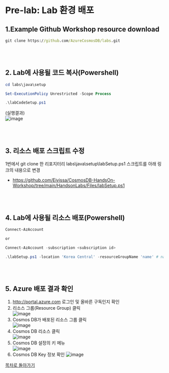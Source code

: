 # Pre-lab: Lab 환경 배포   

<!-- ## 파워쉘 모듈 설치
Azure 파워쉘 모듈이 설치되지 않은 경우 설치 해야 함 
```powershell
Set-ExecutionPolicy -ExecutionPolicy RemoteSigned -Scope CurrentUser

Install-Module -Name Az -Scope CurrentUser -Repository PSGallery -Force
```
Link: https://docs.microsoft.com/en-us/powershell/azure/install-az-ps
-->
## 1.Example Github Workshop resource download   
```cmd
git clone https://github.com/AzureCosmosDB/labs.git
```  
<br></br>
## 2. Lab에 사용될 코드 복사(Powershell)
```powershell
cd labs\java\setup

Set-ExecutionPolicy Unrestricted -Scope Process

.\labCodeSetup.ps1
```
(실행결과)   
![image](https://user-images.githubusercontent.com/44718680/182066913-759cfdc9-4407-4cf9-a47f-b16d5112a40d.png)



<br></br>
## 3. 리소스 배포 스크립트 수정
1번에서 git clone 한 리포지터리 labs\java\setup\labSetup.ps1 스크립트를 아래 링크의 내용으로 변경   
   
- https://github.com/Eivissa/CosmosDB-HandsOn-Workshop/tree/main/HandsonLabs/Files/labSetup.ps1


<br></br>
## 4. Lab에 사용될 리소스 배포(Powershell)
```powershell
Connect-AzAccount

or

Connect-AzAccount -subscription <subscription id>
```
```powershell
.\labSetup.ps1 -location 'Korea Central' -resourceGroupName 'name' # name을 원하는 이름으로 수정하세요
```
<br></br>
## 5. Azure 배포 결과 확인
1. http://portal.azure.com 로그인 및 올바른 구독인지 확인   
2. 리소스 그룹(Resource Group) 클릭    
![image](https://user-images.githubusercontent.com/44718680/182079888-16604b53-8567-4ebd-8d50-2540878cc68a.png)   
3. Cosmos DB가 배포된 리소스 그룹 클릭   
![image](https://user-images.githubusercontent.com/44718680/182079982-cce35025-be62-4dff-807d-05c320b886d3.png)   
4. Cosmos DB 리소스 클릭   
![image](https://user-images.githubusercontent.com/44718680/182080100-05b2c10b-b593-45dc-9a0e-8cb56a5b22d0.png)   
5. Cosmos DB 설정의 키 메뉴     
![image](https://user-images.githubusercontent.com/44718680/182080253-284c303e-a2ca-4ea8-b754-cb4fc76fab8b.png)   
6. Cosmos DB Key 정보 확인
![image](https://user-images.githubusercontent.com/44718680/182080319-8bda1aef-1a1e-4c10-bec6-e83a1327ab1b.png)
 
[목차로 돌아가기](https://github.com/Eivissa/CosmosDB-HandsOn-Workshop#8-java-lab-guides)
